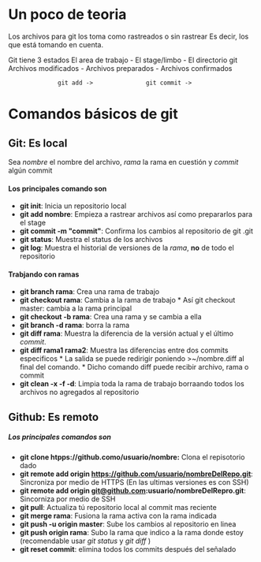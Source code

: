 # Un poco de teoria
Los archivos para git los toma como rastreados o sin rastrear
Es decir, los que está tomando en cuenta.

Git tiene 3 estados
El area de trabajo     -     El stage/limbo      -  El directorio git
Archivos modificados   -   Archivos preparados   -  Archivos confirmados

                  git add ->               git commit ->

# Comandos básicos de git

## Git: Es local
Sea _nombre_ el nombre del archivo, _rama_ la rama en cuestión y _commit_ algún commit

#### Los principales comando son

  * **git init**: Inicia un repositorio local
  * **git add nombre**: Empieza a rastrear archivos así como prepararlos para el stage
  * **git commit -m "commit"**: Confirma los cambios al repositorio de git .git
  * **git status**: Muestra el status de los archivos
  * **git log**: Muestra el historial de versiones de la _rama_, **no** de todo el repositorio
  

#### Trabjando con ramas
   * **git branch rama**: Crea una rama de trabajo
   * **git checkout rama**: Cambia a la rama de trabajo
    * Así git checkout master: cambia a la rama principal
   * **git checkout -b rama**: Crea una rama y se cambia a ella
   * **git branch -d rama**: borra la rama
   * **git diff rama**: Muestra la diferencia de la versión actual y el último _commit_.
   * **git diff rama1 rama2**: Muestra las diferencias entre dos commits especificos
    * La salida se puede redirigir poniendo >~/nombre.diff al final del comando.
    * Dicho comando diff puede recibir archivo, rama o commit 
   * **git clean -x -f -d**: Limpia toda la rama de trabajo  borraando todos los archivos no agregados al repositorio
   

## Github: Es remoto

##### Los principales comandos son
  * **git clone htpps://github.como/usuario/nombre:** Clona el repisotorio dado
  * **git remote add origin https://github.com/usuario/nombreDelRepo.git**: Sincroniza por medio de HTTPS (En las ultimas versiones es con SSH)
  * **git remote add origin  git@github.com:usuario/nombreDelRepro.git**: Sincorniza por medio de SSH
  * **git pull**: Actualiza tú repositorio local al commit mas reciente
  * **git merge rama**: Fusiona la rama activa con la rama indicada
  * **git push -u origin master**: Sube los cambios al repositorio en linea
  * **git push origin rama**: Subo la rama que indico a la rama donde estoy (recomendable usar _git status_ y _git diff_ )
  * **git reset commit**: elimina todos los commits después del señalado
